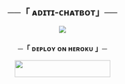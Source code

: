 <h2 align="center">
    ──「 ᴀᴅɪᴛɪ-ᴄʜᴀᴛʙᴏᴛ」──
</h2>
<p align="center">
  <img src="https://telegra.ph/file/cd6e737a3cd578ad729a1.jpg">
</p>

<h3 align="center">
    ─「 ᴅᴇᴩʟᴏʏ ᴏɴ ʜᴇʀᴏᴋᴜ 」─
</h3>

<p align="center"><a href="https://dashboard.heroku.com/new?template=https://github.com/Git-Hub-xD/YashChatBot"> <img src="https://img.shields.io/badge/Deploy%20On%20Heroku-black?style=for-the-badge&logo=heroku" width="220" height="38.45"/></a></p>
